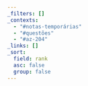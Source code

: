 ```yaml
---
_filters: []
_contexts:
  - "#notas-temporárias"
  - "#questões"
  - "#az-204"
_links: []
_sort:
  field: rank
  asc: false
  group: false
---
```

